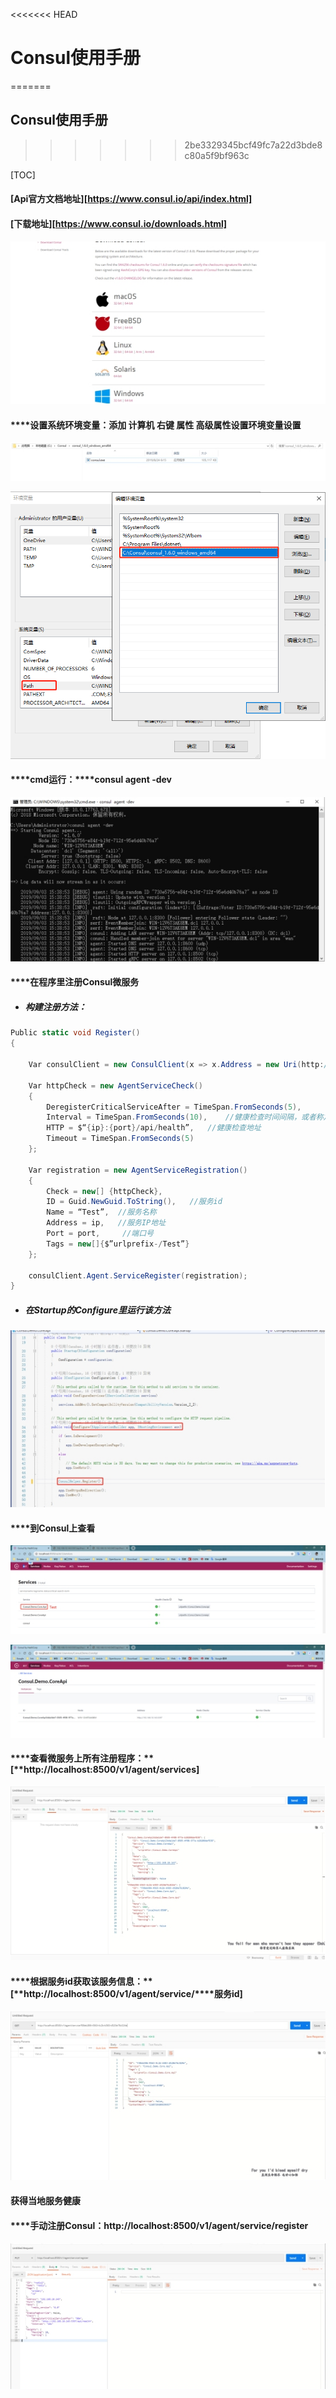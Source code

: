 <<<<<<< HEAD
# **Consul使用手册**
=======
## **Consul使用手册**
>>>>>>> 2be3329345bcf49fc7a22d3bde8c80a5f9bf963c



[TOC]



#### [Api官方文档地址][https://www.consul.io/api/index.html]

#### [下载地址][https://www.consul.io/downloads.html]

![img](https://github.com/Canaban0305/Documents/blob/master/Images/wps1.jpg?raw=true) 

#### ****设置系统环境变量：添加 计算机 右键 属性 高级属性设置环境变量设置

![img](https://github.com/Canaban0305/Documents/blob/master/Images/wps2.jpg?raw=true) 



![img](https://github.com/Canaban0305/Documents/blob/master/Images/wps3.png?raw=true) 

#### ****cmd运行：****consul agent -dev

![img](https://github.com/Canaban0305/Documents/blob/master/Images/wps4.jpg?raw=true) 

 

#### ****在程序里注册Consul微服务

- ##### 构建注册方法：

~~~c#
Public static void Register()
{

	Var consulClient = new ConsulClient(x => x.Address = new Uri(http://localhost:8500));	//请求注册的Consul地址

	Var httpCheck = new AgentServiceCheck()
	{
        DeregisterCriticalServiceAfter = TimeSpan.FromSeconds(5),		//服务启动多久后注册
        Interval = TimeSpan.FromSeconds(10),	//健康检查时间间隔，或者称之为心跳间隔
        HTTP = $“{ip}:{port}/api/health”,	//健康检查地址
        Timeout = TimeSpan.FromSeconds(5)
	};

	Var registration = new AgentServiceRegistration()
	{
        Check = new[] {httpCheck},
        ID = Guid.NewGuid.ToString(),	//服务id
        Name = “Test”,	//服务名称
        Address = ip,	//服务IP地址
        Port = port,	 //端口号
        Tags = new[]{$”urlprefix-/Test”}
	};

	consulClient.Agent.ServiceRegister(registration);
}

~~~



- ##### 在Startup的Configure里运行该方法

![img](https://github.com/Canaban0305/Documents/blob/master/Images/wps5.jpg?raw=true) 

#### ****到Consul上查看

![img](https://github.com/Canaban0305/Documents/blob/master/Images/wps6.jpg?raw=true) 

![img](https://github.com/Canaban0305/Documents/blob/master/Images/wps7.jpg?raw=true) 

 

#### ****查看微服务上所有注册程序：**[**http://localhost:8500/v1/agent/services]

![img](https://github.com/Canaban0305/Documents/blob/master/Images/wps8.jpg?raw=true) 

#### ****根据服务id获取该服务信息：**[**http://localhost:8500/v1/agent/service/****服务id]

![img](https://github.com/Canaban0305/Documents/blob/master/Images/wps9.jpg?raw=true) 

 

#### ****获得当地服务健康****



#### ****手动注册Consul：http://localhost:8500/v1/agent/service/register

![img](https://github.com/Canaban0305/Documents/blob/master/Images/wps10.jpg?raw=true) 





